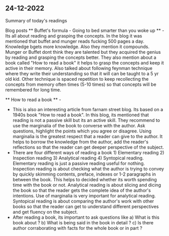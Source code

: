 24-12-2022
---------
Summary of today's readings

Blog posts
** Buffet's formula - Going to bed smarter than you woke up ** - Its all about reading and grasping the concepts. In the blog it was mentioned that buffet and munger reads fucking 500 pages a day. Knowledge bgets more knowledge. Also they mention it compounds. Munger or Buffet dont think they are talented but they acquired the genius by reading and grasping the concepts better. They also mention about a book called "How to read a book" it helps to grasp the concepts and keep it active in their memory. Also talked about following feynman technique where they write their understanding so that it will can be taught to a 5 yr old kid. Other technique is spaced repetition to keep recollecting the concepts from memory often times (5-10 times) so that concepts will be remembered for long time.

** How to read a book ** -
* This is also an interesting article from farnam street blog. Its based on a 1940s book "How to read a book". In this blog, its mentioned that reading is not a passive skill but its an active skill. They recommend to use the marginalia of the book to converse with the author. Ask questions, highlight the points which you agree or disagree. Using marginalia is the greatest respect that a reader can give to the author. It helps to borrow the knowledge from the author, add the reader's reflections so that the reader can get deeper perspective of the subject.
* There are four different ways of reading a book 1) Elementary reading 2) Inspection reading 3) Analytical reading 4) Syntopical reading. Elementary reading is just a passive reading useful for nothing. Inspection reading is about checking what the author is trying to convey by quickly skimming contents, preface, indexes or 1-2 paragraphs in between the book. This helps to decided whether its worth spending time with the book or not. Analytical reading is about slicing and dicing the book so that the reader gets the complete idea of the author's intentions. Use of marginalia is very important for analytical reading. Syntopical reading is about comparing the author's work with other books so that the reader can get to understand different perspectives and get fluency on the subject.
* After reading a book, its important to ask questions like a) What is this book about ? b) What is being said in the book in detail ? c) Is there author corraborating with facts for the whole book or in part ?

